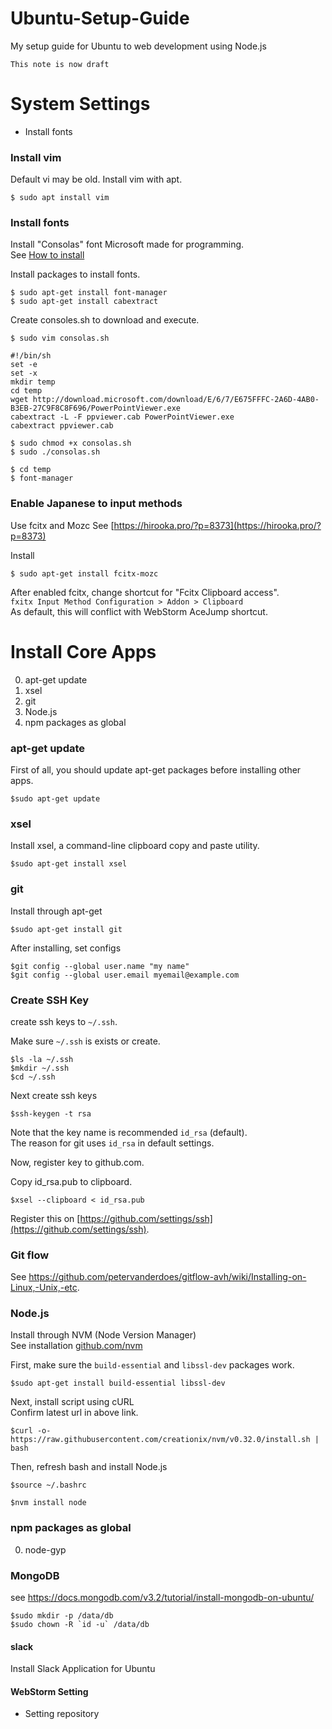# Ubuntu-Setup-Guide
My setup guide for Ubuntu to web development using Node.js  

`This note is now draft`


# System Settings
- Install fonts


### Install vim
Default vi may be old. Install vim with apt.
```
$ sudo apt install vim 
```


### Install fonts
Install "Consolas" font Microsoft made for programming.  
See [How to install](http://ssup2.iptime.org/wiki/Ubuntu_Consolas_Font_Install)

Install packages to install fonts.
```
$ sudo apt-get install font-manager
$ sudo apt-get install cabextract
```

Create consoles.sh to download and execute.
```
$ sudo vim consolas.sh

#!/bin/sh
set -e
set -x
mkdir temp
cd temp
wget http://download.microsoft.com/download/E/6/7/E675FFFC-2A6D-4AB0-B3EB-27C9F8C8F696/PowerPointViewer.exe
cabextract -L -F ppviewer.cab PowerPointViewer.exe
cabextract ppviewer.cab
```

```
$ sudo chmod +x consolas.sh
$ sudo ./consolas.sh
```


```
$ cd temp
$ font-manager
```

### Enable Japanese to input methods
Use fcitx and Mozc
See [https://hirooka.pro/?p=8373](https://hirooka.pro/?p=8373)

Install
```
$ sudo apt-get install fcitx-mozc
```

After enabled fcitx, change shortcut for "Fcitx Clipboard access".  
`fxitx Input Method Configuration > Addon > Clipboard`  
As default, this will conflict with WebStorm AceJump shortcut.

# Install Core Apps
0. apt-get update
0. xsel
0. git
0. Node.js
0. npm packages as global


### apt-get update
First of all, you should update apt-get packages before installing other apps.
```
$sudo apt-get update
```

### xsel
Install xsel, a command-line clipboard copy and paste utility.
```
$sudo apt-get install xsel
```

### git
Install through apt-get
```
$sudo apt-get install git
```

After installing, set configs
```
$git config --global user.name "my name"
$git config --global user.email myemail@example.com
```

### Create SSH Key
create ssh keys to `~/.ssh`.

Make sure `~/.ssh` is exists or create.
```
$ls -la ~/.ssh
$mkdir ~/.ssh
$cd ~/.ssh
```

Next create ssh keys
```
$ssh-keygen -t rsa
```

Note that the key name is recommended `id_rsa` (default).  
The reason for git uses `id_rsa` in default settings.

Now, register key to github.com.

Copy id_rsa.pub to clipboard.
```
$xsel --clipboard < id_rsa.pub
```

Register this on [https://github.com/settings/ssh](https://github.com/settings/ssh).


### Git flow
See 
https://github.com/petervanderdoes/gitflow-avh/wiki/Installing-on-Linux,-Unix,-etc.


### Node.js
Install through NVM (Node Version Manager)  
See installation [github.com/nvm](https://github.com/creationix/nvm)

First, make sure the ```build-essential``` and ```libssl-dev``` packages work.
```
$sudo apt-get install build-essential libssl-dev
```

Next, install script using cURL  
Confirm latest url in above link.
```
$curl -o- https://raw.githubusercontent.com/creationix/nvm/v0.32.0/install.sh | bash
```

Then, refresh bash and install Node.js
```
$source ~/.bashrc
```
```
$nvm install node
```

### npm packages as global
0. node-gyp


### MongoDB
see https://docs.mongodb.com/v3.2/tutorial/install-mongodb-on-ubuntu/
```
$sudo mkdir -p /data/db
$sudo chown -R `id -u` /data/db
```


#### slack
Install Slack Application for Ubuntu

#### WebStorm Setting
- Setting repository
